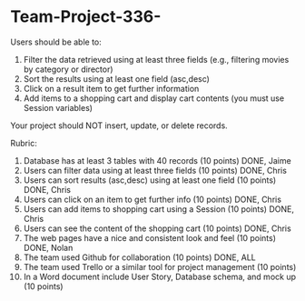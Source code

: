 # Team-Project-336-

Users should be able to: 

1) Filter the data retrieved using at least three fields (e.g., filtering movies by category or director)
2) Sort the results using at least one field (asc,desc) 
3) Click on a result item to get further information
4) Add items to a shopping cart and display cart contents (you must use Session variables)

Your project should NOT insert, update, or delete records.

Rubric:

1) Database has at least 3 tables with 40 records (10 points)   DONE, Jaime
2) Users can filter data using at least three fields (10 points)    DONE, Chris
3) Users can sort results (asc,desc) using at least one field (10 points)   DONE, Chris
4) Users can click on an item to get further info (10 points)   DONE, Chris
5) Users can add items to shopping cart using a Session (10 points) DONE, Chris
6) Users can see the content of the shopping cart (10 points)   DONE, Chris
7) The web pages have a nice and consistent look and feel (10 points)   DONE, Nolan
8) The team used Github for collaboration (10 points)   DONE, ALL
9) The team used Trello or a similar tool for project management (10 points)    
10) In a Word document include User Story, Database schema, and mock up (10 points)